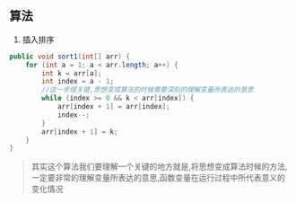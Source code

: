 ## 算法

1. 插入排序

```java
public void sort1(int[] arr) {
    for (int a = 1; a < arr.length; a++) {
        int k = arr[a];
        int index = a - 1;
        //这一步很关键,思想变成算法的时候需要深刻的理解变量所表达的意思
        while (index >= 0 && k < arr[index]) {
            arr[index + 1] = arr[index];
            index--;
        }
        arr[index + 1] = k;
    }
}
```

> 其实这个算法我们要理解一个关键的地方就是,将思想变成算法时候的方法,一定要非常的理解变量所表达的意思,函数变量在运行过程中所代表意义的变化情况